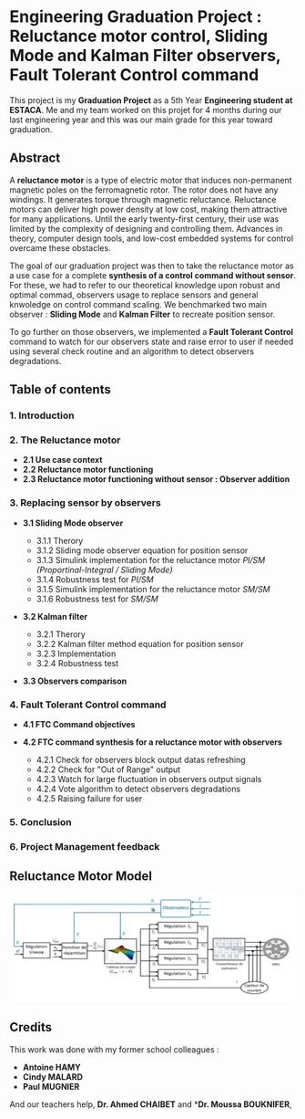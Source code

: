 # Engineering Graduation Project : Reluctance motor control, Sliding Mode and Kalman Filter observers, Fault Tolerant Control command

This project is my **Graduation Project** as a 5th Year **Engineering student at ESTACA**. Me and my team worked on this projet for 4 months during our last engineering year and this was our main grade for this year toward graduation.

## Abstract

A **reluctance motor** is a type of electric motor that induces non-permanent magnetic poles on the ferromagnetic rotor. The rotor does not have any windings. It generates torque through magnetic reluctance. Reluctance motors can deliver high power density at low cost, making them attractive for many applications. Until the early twenty-first century, their use was limited by the complexity of designing and controlling them. Advances in theory, computer design tools, and low-cost embedded systems for control overcame these obstacles.

The goal of our graduation project was then to take the reluctance motor as a use case for a complete **synthesis of a control command without sensor**. For these, we had to refer to our theoretical knowledge upon robust and optimal commad, observers usage to replace sensors and general knwoledge on control command scaling. We benchmarked two main observer : **Sliding Mode** and **Kalman Filter** to recreate position sensor.

To go further on those observers, we implemented a **Fault Tolerant Control** command to watch for our observers state and raise error to user if needed using several check routine and an algorithm to detect observers degradations.

## Table of contents

### 1. Introduction

### 2. The Reluctance motor

- **2.1  Use case context**
- **2.2  Reluctance motor functioning**
- **2.3  Reluctance motor functioning without sensor : Observer addition**

### 3. Replacing sensor by observers

- **3.1  Sliding Mode observer**
	- 3.1.1  Therory
	- 3.1.2  Sliding mode observer equation for position sensor
	- 3.1.3  Simulink implementation for the reluctance motor *PI/SM* *(Proportinal-Integral / Sliding Mode)*
	- 3.1.4  Robustness test for *PI/SM*
	- 3.1.5  Simulink implementation for the reluctance motor *SM/SM*
	- 3.1.6  Robustness test for *SM/SM*

- **3.2 Kalman filter**
	- 3.2.1  Therory
	- 3.2.2  Kalman filter method equation for position sensor
	- 3.2.3  Implementation
	- 3.2.4  Robustness test

- **3.3 Observers comparison**

### 4. Fault Tolerant Control command

- **4.1  FTC Command objectives**

- **4.2  FTC command synthesis for a reluctance motor with observers**
	- 4.2.1  Check for observers block output datas refreshing
	- 4.2.2  Check for "Out of Range" output
	- 4.2.3  Watch for large fluctuation in observers output signals
	- 4.2.4  Vote algorithm to detect observers degradations
	- 4.2.5  Raising failure for user

### 5. Conclusion

### 6. Project Management feedback

## Reluctance Motor Model

![power supply full model](./Ressources/MRV_model.png)

## Credits

This work was done with my former school colleagues :

- **Antoine HAMY**
- **Cindy MALARD**
- **Paul MUGNIER**

And our teachers help, **Dr. Ahmed CHAIBET** and ***Dr. Moussa BOUKNIFER**,
